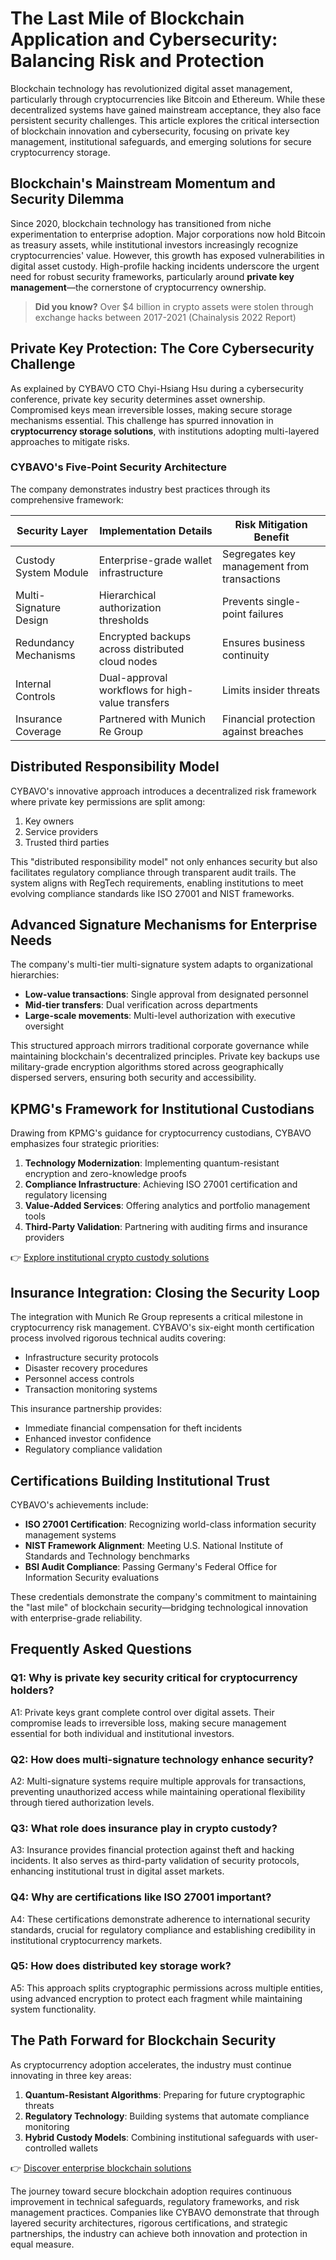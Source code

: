 # The Last Mile of Blockchain Application and Cybersecurity: Balancing Risk and Protection

Blockchain technology has revolutionized digital asset management, particularly through cryptocurrencies like Bitcoin and Ethereum. While these decentralized systems have gained mainstream acceptance, they also face persistent security challenges. This article explores the critical intersection of blockchain innovation and cybersecurity, focusing on private key management, institutional safeguards, and emerging solutions for secure cryptocurrency storage.

## **Blockchain's Mainstream Momentum and Security Dilemma**

Since 2020, blockchain technology has transitioned from niche experimentation to enterprise adoption. Major corporations now hold Bitcoin as treasury assets, while institutional investors increasingly recognize cryptocurrencies' value. However, this growth has exposed vulnerabilities in digital asset custody. High-profile hacking incidents underscore the urgent need for robust security frameworks, particularly around **private key management**—the cornerstone of cryptocurrency ownership.

> **Did you know?** Over $4 billion in crypto assets were stolen through exchange hacks between 2017-2021 (Chainalysis 2022 Report)

## **Private Key Protection: The Core Cybersecurity Challenge**

As explained by CYBAVO CTO Chyi-Hsiang Hsu during a cybersecurity conference, private key security determines asset ownership. Compromised keys mean irreversible losses, making secure storage mechanisms essential. This challenge has spurred innovation in **cryptocurrency storage solutions**, with institutions adopting multi-layered approaches to mitigate risks.

### CYBAVO's Five-Point Security Architecture

The company demonstrates industry best practices through its comprehensive framework:

| Security Layer          | Implementation Details                          | Risk Mitigation Benefit                  |
|-------------------------|--------------------------------------------------|-------------------------------------------|
| Custody System Module   | Enterprise-grade wallet infrastructure           | Segregates key management from transactions|
| Multi-Signature Design  | Hierarchical authorization thresholds            | Prevents single-point failures            |
| Redundancy Mechanisms   | Encrypted backups across distributed cloud nodes | Ensures business continuity               |
| Internal Controls       | Dual-approval workflows for high-value transfers | Limits insider threats                    |
| Insurance Coverage      | Partnered with Munich Re Group                   | Financial protection against breaches       |

## **Distributed Responsibility Model**

CYBAVO's innovative approach introduces a decentralized risk framework where private key permissions are split among:
1. Key owners
2. Service providers
3. Trusted third parties

This "distributed responsibility model" not only enhances security but also facilitates regulatory compliance through transparent audit trails. The system aligns with RegTech requirements, enabling institutions to meet evolving compliance standards like ISO 27001 and NIST frameworks.

## **Advanced Signature Mechanisms for Enterprise Needs**

The company's multi-tier multi-signature system adapts to organizational hierarchies:
- **Low-value transactions**: Single approval from designated personnel
- **Mid-tier transfers**: Dual verification across departments
- **Large-scale movements**: Multi-level authorization with executive oversight

This structured approach mirrors traditional corporate governance while maintaining blockchain's decentralized principles. Private key backups use military-grade encryption algorithms stored across geographically dispersed servers, ensuring both security and accessibility.

## **KPMG's Framework for Institutional Custodians**

Drawing from KPMG's guidance for cryptocurrency custodians, CYBAVO emphasizes four strategic priorities:
1. **Technology Modernization**: Implementing quantum-resistant encryption and zero-knowledge proofs
2. **Compliance Infrastructure**: Achieving ISO 27001 certification and regulatory licensing
3. **Value-Added Services**: Offering analytics and portfolio management tools
4. **Third-Party Validation**: Partnering with auditing firms and insurance providers

👉 [Explore institutional crypto custody solutions](https://bit.ly/okx-bonus)

## **Insurance Integration: Closing the Security Loop**

The integration with Munich Re Group represents a critical milestone in cryptocurrency risk management. CYBAVO's six-eight month certification process involved rigorous technical audits covering:
- Infrastructure security protocols
- Disaster recovery procedures
- Personnel access controls
- Transaction monitoring systems

This insurance partnership provides:
- Immediate financial compensation for theft incidents
- Enhanced investor confidence
- Regulatory compliance validation

## **Certifications Building Institutional Trust**

CYBAVO's achievements include:
- **ISO 27001 Certification**: Recognizing world-class information security management systems
- **NIST Framework Alignment**: Meeting U.S. National Institute of Standards and Technology benchmarks
- **BSI Audit Compliance**: Passing Germany's Federal Office for Information Security evaluations

These credentials demonstrate the company's commitment to maintaining the "last mile" of blockchain security—bridging technological innovation with enterprise-grade reliability.

## **Frequently Asked Questions**

### Q1: Why is private key security critical for cryptocurrency holders?
A1: Private keys grant complete control over digital assets. Their compromise leads to irreversible loss, making secure management essential for both individual and institutional investors.

### Q2: How does multi-signature technology enhance security?
A2: Multi-signature systems require multiple approvals for transactions, preventing unauthorized access while maintaining operational flexibility through tiered authorization levels.

### Q3: What role does insurance play in crypto custody?
A3: Insurance provides financial protection against theft and hacking incidents. It also serves as third-party validation of security protocols, enhancing institutional trust in digital asset markets.

### Q4: Why are certifications like ISO 27001 important?
A4: These certifications demonstrate adherence to international security standards, crucial for regulatory compliance and establishing credibility in institutional cryptocurrency markets.

### Q5: How does distributed key storage work?
A5: This approach splits cryptographic permissions across multiple entities, using advanced encryption to protect each fragment while maintaining system functionality.

## **The Path Forward for Blockchain Security**

As cryptocurrency adoption accelerates, the industry must continue innovating in three key areas:
1. **Quantum-Resistant Algorithms**: Preparing for future cryptographic threats
2. **Regulatory Technology**: Building systems that automate compliance monitoring
3. **Hybrid Custody Models**: Combining institutional safeguards with user-controlled wallets

👉 [Discover enterprise blockchain solutions](https://bit.ly/okx-bonus)

The journey toward secure blockchain adoption requires continuous improvement in technical safeguards, regulatory frameworks, and risk management practices. Companies like CYBAVO demonstrate that through layered security architectures, rigorous certifications, and strategic partnerships, the industry can achieve both innovation and protection in equal measure.